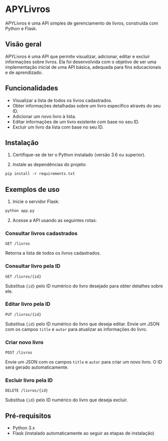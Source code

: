 # APYLivros

APYLivros é uma API simples de gerenciamento de livros, construída com Python e Flask.

## Visão geral

APYLivros é uma API que permite visualizar, adicionar, editar e excluir informações sobre livros. Ela foi desenvolvida com o objetivo de ser uma implementação inicial de uma API básica, adequada para fins educacionais e de aprendizado.

## Funcionalidades

- Visualizar a lista de todos os livros cadastrados.
- Obter informações detalhadas sobre um livro específico através do seu ID.
- Adicionar um novo livro à lista.
- Editar informações de um livro existente com base no seu ID.
- Excluir um livro da lista com base no seu ID.

## Instalação

1. Certifique-se de ter o Python instalado (versão 3.6 ou superior).

2. Instale as dependências do projeto:

```markdown
pip install -r requirements.txt
```



## Exemplos de uso

1. Inicie o servidor Flask:

```markdown
python app.py
```

2. Acesse a API usando as seguintes rotas:

### Consultar livros cadastrados

```http
GET /livros
```
Retorna a lista de todos os livros cadastrados.

### Consultar livro pela ID
```http
GET /livros/{id}
```
Substitua `{id}` pelo ID numérico do livro desejado para obter detalhes sobre ele.


### Editar livro pela ID
```http
PUT /livros/{id}
```
Substitua `{id}` pelo ID numérico do livro que deseja editar. Envie um JSON com os campos `title` e `autor` para atualizar as informações do livro.

### Criar novo livro
```http
POST /livros
```
Envie um JSON com os campos `title` e `autor` para criar um novo livro. O ID será gerado automaticamente.

### Excluir livro pela ID
```http
DELETE /livros/{id}
```
Substitua `{id}` pelo ID numérico do livro que deseja excluir.


## Pré-requisitos

- Python 3.x
- Flask (instalado automaticamente ao seguir as etapas de instalação)

